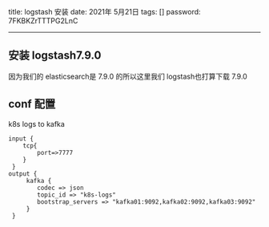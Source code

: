 title:  logstash 安装
date:  2021年 5月21日
tags: []
password: 7FKBKZrTTTPG2LnC

---
 <!--more-->

## 安装 logstash7.9.0
因为我们的 elasticsearch是 7.9.0 的所以这里我们 logstash也打算下载 7.9.0

## conf 配置

k8s logs to kafka

```
input {
    tcp{
        port=>7777
    }
 }
output {
     kafka {
        codec => json
        topic_id => "k8s-logs"
        bootstrap_servers => "kafka01:9092,kafka02:9092,kafka03:9092"
     }
 }

```